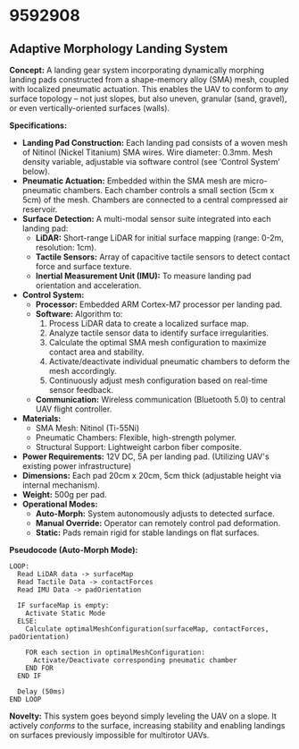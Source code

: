 # 9592908

## Adaptive Morphology Landing System

**Concept:** A landing gear system incorporating dynamically morphing landing pads constructed from a shape-memory alloy (SMA) mesh, coupled with localized pneumatic actuation. This enables the UAV to conform to *any* surface topology – not just slopes, but also uneven, granular (sand, gravel), or even vertically-oriented surfaces (walls).

**Specifications:**

*   **Landing Pad Construction:** Each landing pad consists of a woven mesh of Nitinol (Nickel Titanium) SMA wires. Wire diameter: 0.3mm. Mesh density variable, adjustable via software control (see ‘Control System’ below).
*   **Pneumatic Actuation:** Embedded within the SMA mesh are micro-pneumatic chambers. Each chamber controls a small section (5cm x 5cm) of the mesh. Chambers are connected to a central compressed air reservoir.
*   **Surface Detection:** A multi-modal sensor suite integrated into each landing pad:
    *   **LiDAR:** Short-range LiDAR for initial surface mapping (range: 0-2m, resolution: 1cm).
    *   **Tactile Sensors:** Array of capacitive tactile sensors to detect contact force and surface texture.
    *   **Inertial Measurement Unit (IMU):** To measure landing pad orientation and acceleration.
*   **Control System:**
    *   **Processor:** Embedded ARM Cortex-M7 processor per landing pad.
    *   **Software:** Algorithm to:
        1.  Process LiDAR data to create a localized surface map.
        2.  Analyze tactile sensor data to identify surface irregularities.
        3.  Calculate the optimal SMA mesh configuration to maximize contact area and stability.
        4.  Activate/deactivate individual pneumatic chambers to deform the mesh accordingly.
        5.  Continuously adjust mesh configuration based on real-time sensor feedback.
    *   **Communication:** Wireless communication (Bluetooth 5.0) to central UAV flight controller.
*   **Materials:**
    *   SMA Mesh: Nitinol (Ti-55Ni)
    *   Pneumatic Chambers: Flexible, high-strength polymer.
    *   Structural Support: Lightweight carbon fiber composite.
*   **Power Requirements:** 12V DC, 5A per landing pad. (Utilizing UAV's existing power infrastructure)
*   **Dimensions:** Each pad 20cm x 20cm, 5cm thick (adjustable height via internal mechanism).
*   **Weight:** 500g per pad.
*   **Operational Modes:**
    *   **Auto-Morph:** System autonomously adjusts to detected surface.
    *   **Manual Override:** Operator can remotely control pad deformation.
    *   **Static:** Pads remain rigid for stable landings on flat surfaces.

**Pseudocode (Auto-Morph Mode):**

```
LOOP:
  Read LiDAR data -> surfaceMap
  Read Tactile Data -> contactForces
  Read IMU Data -> padOrientation

  IF surfaceMap is empty:
    Activate Static Mode
  ELSE:
    Calculate optimalMeshConfiguration(surfaceMap, contactForces, padOrientation)

    FOR each section in optimalMeshConfiguration:
      Activate/Deactivate corresponding pneumatic chamber
    END FOR
  END IF

  Delay (50ms)
END LOOP
```

**Novelty:** This system goes beyond simply leveling the UAV on a slope. It actively *conforms* to the surface, increasing stability and enabling landings on surfaces previously impossible for multirotor UAVs.